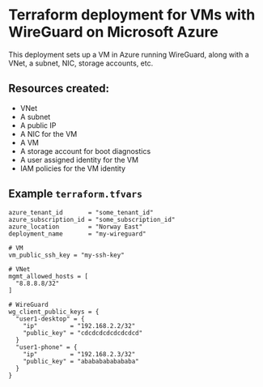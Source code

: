 # Terraform deployment for VMs with WireGuard on Microsoft Azure

This deployment sets up a VM in Azure running WireGuard, along with a VNet, a subnet, NIC, storage accounts, etc.

## Resources created:
- VNet
- A subnet
- A public IP
- A NIC for the VM
- A VM
- A storage account for boot diagnostics
- A user assigned identity for the VM
- IAM policies for the VM identity

## Example `terraform.tfvars`
```
azure_tenant_id       = "some_tenant_id"
azure_subscription_id = "some_subscription_id"
azure_location        = "Norway East"
deployment_name       = "my-wireguard"

# VM
vm_public_ssh_key = "my-ssh-key"

# VNet
mgmt_allowed_hosts = [
  "8.8.8.8/32"
]

# WireGuard
wg_client_public_keys = {
  "user1-desktop" = {
    "ip"         = "192.168.2.2/32"
    "public_key" = "cdcdcdcdcdcdcdcd"
  }
  "user1-phone" = {
    "ip"         = "192.168.2.3/32"
    "public_key" = "abababababababa"
  }
}
```